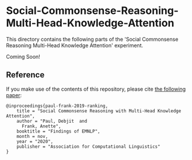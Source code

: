 # Social-Commonsense-Reasoning-Multi-Head-Knowledge-Attention

This directory contains the following parts of the 'Social Commonsense Reasoning Multi-Head Knowledge Attention' experiment. 

Coming Soon!

## Reference

If you make use of the contents of this repository, please cite [the following paper](https://www.aclweb.org/anthology/N19-1368):

```
@inproceedings{paul-frank-2019-ranking,
    title = "Social Commonsense Reasoning with Multi-Head Knowledge Attention",
    author = "Paul, Debjit  and
      Frank, Anette",
    booktitle = "Findings of EMNLP",
    month = nov,
    year = "2020",
    publisher = "Association for Computational Linguistics"
}

